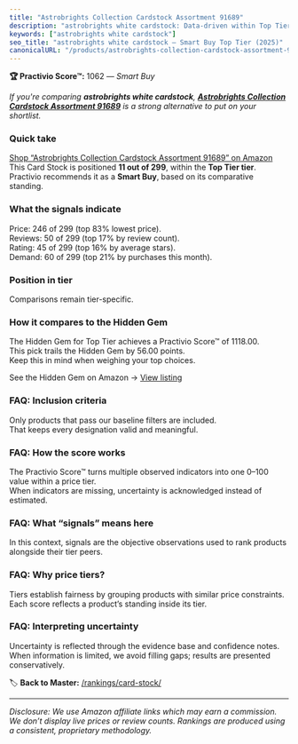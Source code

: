 ```yaml
---
title: "Astrobrights Collection Cardstock Assortment 91689"
description: "astrobrights white cardstock: Data-driven within Top Tier ranking using the Practivio Score™. Positioned by quality, value, demand, findability, momentum."
keywords: ["astrobrights white cardstock"]
seo_title: "astrobrights white cardstock — Smart Buy Top Tier (2025)"
canonicalURL: "/products/astrobrights-collection-cardstock-assortment-91689-B07ZWKJW1Q/"
---
```


**🏆 Practivio Score™:** 1062 — _Smart Buy_


*If you're comparing **astrobrights white cardstock**, **[Astrobrights Collection Cardstock Assortment 91689](https://www.amazon.com/dp/B07ZWKJW1Q?tag=practivio-20)** is a strong alternative to put on your shortlist.*
### Quick take
[Shop “Astrobrights Collection Cardstock Assortment 91689” on Amazon](https://www.amazon.com/dp/B07ZWKJW1Q?tag=practivio-20)
This Card Stock is positioned **11 out of 299**, within the **Top Tier tier**.  
Practivio recommends it as a **Smart Buy**, based on its comparative standing.

### What the signals indicate
Price: 246 of 299 (top 83% lowest price).  
Reviews: 50 of 299 (top 17% by review count).  
Rating: 45 of 299 (top 16% by average stars).  
Demand: 60 of 299 (top 21% by purchases this month).

### Position in tier
Comparisons remain tier-specific.

### How it compares to the Hidden Gem
The Hidden Gem for Top Tier achieves a Practivio Score™ of 1118.00.  
This pick trails the Hidden Gem by 56.00 points.  
Keep this in mind when weighing your top choices.  

See the Hidden Gem on Amazon → [View listing](https://www.amazon.com/dp/B00KKXA3LI?tag=practivio-20)

### FAQ: Inclusion criteria
Only products that pass our baseline filters are included.  
That keeps every designation valid and meaningful.

### FAQ: How the score works
The Practivio Score™ turns multiple observed indicators into one 0–100 value within a price tier.  
When indicators are missing, uncertainty is acknowledged instead of estimated.

### FAQ: What “signals” means here
In this context, signals are the objective observations used to rank products alongside their tier peers.

### FAQ: Why price tiers?
Tiers establish fairness by grouping products with similar price constraints.  
Each score reflects a product’s standing inside its tier.

### FAQ: Interpreting uncertainty
Uncertainty is reflected through the evidence base and confidence notes.  
When information is limited, we avoid filling gaps; results are presented conservatively.


🏷️ **Back to Master:** [/rankings/card-stock/](/rankings/card-stock/)

---
_Disclosure: We use Amazon affiliate links which may earn a commission. We don’t display live prices or review counts. Rankings are produced using a consistent, proprietary methodology._
